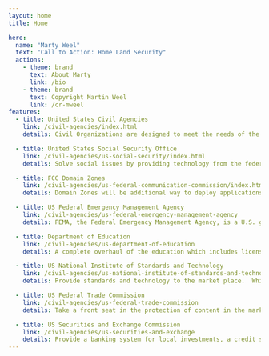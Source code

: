 ```yaml
---
layout: home
title: Home

hero:
  name: "Marty Weel"
  text: "Call to Action: Home Land Security"
  actions:
    - theme: brand
      text: About Marty
      link: /bio
    - theme: brand
      text: Copyright Martin Weel
      link: /cr-mweel
features:
  - title: United States Civil Agencies
    link: /civil-agencies/index.html
    details: Civil Organizations are designed to meet the needs of the citizens by providing management, grants, education, licensing and technology based on their government mission

  - title: United States Social Security Office
    link: /civil-agencies/us-social-security/index.html
    details: Solve social issues by providing technology from the federal level, along with grants to local levels to manage social issues including Homelessness.

  - title: FCC Domain Zones
    link: /civil-agencies/us-federal-communication-commission/index.html
    details: Domain Zones will be additional way to deploy applications to citizens and governments, based not on an application store, but based on the location in which you reside to launch the applications.

  - title: US Federal Emergency Management Agency
    link: /civil-agencies/us-federal-emergency-management-agency
    details: FEMA, the Federal Emergency Management Agency, is a U.S. government agency under the Department of Homeland Security (DHS). It is responsible for coordinating all emergency management efforts.

  - title: Department of Education
    link: /civil-agencies/us-department-of-education
    details: A complete overhaul of the education which includes licensing, grants, and infrastructure to allow districts and schools to provide schooling services to children.

  - title: US National Institute of Standards and Technology
    link: /civil-agencies/us-national-institute-of-standards-and-technology
    details: Provide standards and technology to the market place.  Which includes infrastructure services.

  - title: US Federal Trade Commission
    link: /civil-agencies/us-federal-trade-commission
    details: Take a front seat in the protection of content in the market place, especially for children.

  - title: US Securities and Exchange Commission
    link: /civil-agencies/us-securities-and-exchange
    details: Provide a banking system for local investments, a credit system for on-line purchasing, banking agent licensing, manage the e-check processing network.
---
```

